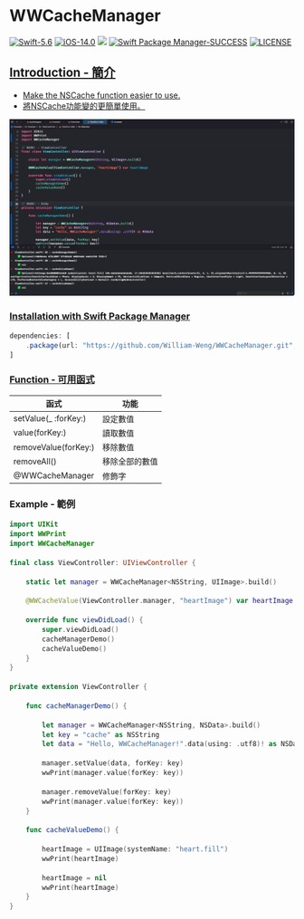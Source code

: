 # WWCacheManager
[![Swift-5.6](https://img.shields.io/badge/Swift-5.6-orange.svg?style=flat)](https://developer.apple.com/swift/) [![iOS-14.0](https://img.shields.io/badge/iOS-14.0-pink.svg?style=flat)](https://developer.apple.com/swift/) ![](https://img.shields.io/github/v/tag/William-Weng/WWCacheManager) [![Swift Package Manager-SUCCESS](https://img.shields.io/badge/Swift_Package_Manager-SUCCESS-blue.svg?style=flat)](https://developer.apple.com/swift/) [![LICENSE](https://img.shields.io/badge/LICENSE-MIT-yellow.svg?style=flat)](https://developer.apple.com/swift/)

## [Introduction - 簡介](https://swiftpackageindex.com/William-Weng)
- [Make the NSCache function easier to use.](https://juejin.cn/post/6844903810528182280)
- [將NSCache功能變的更簡單使用。](https://medium.com/@master13sust/to-nscache-or-not-to-nscache-what-is-the-urlcache-35a0c3b02598)

![](./Example.png)

### [Installation with Swift Package Manager](https://medium.com/彼得潘的-swift-ios-app-開發問題解答集/使用-spm-安裝第三方套件-xcode-11-新功能-2c4ffcf85b4b)
```js
dependencies: [
    .package(url: "https://github.com/William-Weng/WWCacheManager.git", .upToNextMajor(from: "1.0.0"))
]
```

### [Function - 可用函式](https://platform.openai.com/)
|函式|功能|
|-|-|
|setValue(_ :forKey:)|設定數值|
|value(forKey:)|讀取數值|
|removeValue(forKey:)|移除數值|
|removeAll()|移除全部的數值|
|@WWCacheManager|修飾字|

### Example - 範例
```swift
import UIKit
import WWPrint
import WWCacheManager

final class ViewController: UIViewController {

    static let manager = WWCacheManager<NSString, UIImage>.build()
    
    @WWCacheValue(ViewController.manager, "heartImage") var heartImage
    
    override func viewDidLoad() {
        super.viewDidLoad()
        cacheManagerDemo()
        cacheValueDemo()
    }
}

private extension ViewController {
    
    func cacheManagerDemo() {
        
        let manager = WWCacheManager<NSString, NSData>.build()
        let key = "cache" as NSString
        let data = "Hello, WWCacheManager!".data(using: .utf8)! as NSData
        
        manager.setValue(data, forKey: key)
        wwPrint(manager.value(forKey: key))
        
        manager.removeValue(forKey: key)
        wwPrint(manager.value(forKey: key))
    }
    
    func cacheValueDemo() {
                
        heartImage = UIImage(systemName: "heart.fill")
        wwPrint(heartImage)
        
        heartImage = nil
        wwPrint(heartImage)
    }
}
```
